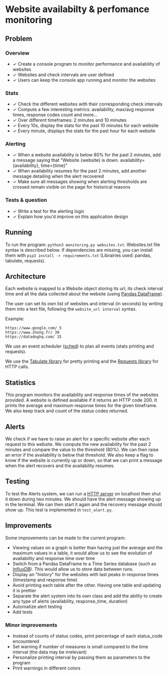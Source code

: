 # Website availabilty & perfomance monitoring

## Problem
### Overview
-   ✓ Create a console program to monitor performance and availability of websites
-   ✓ Websites and check intervals are user defined
-   ✓ Users can keep the console app running and monitor the websites


### Stats
-   ✓ Check the different websites with their corresponding check intervals
-   ✓ Compute a few interesting metrics: availability, max/avg response times, response codes count and more...
-   ✓ Over different timeframes: 2 minutes and 10 minutes
-   ✓ Every 10s, display the stats for the past 10 minutes for each website
-   ✓ Every minute, displays the stats for the past hour for each website


### Alerting
-   ✓ When a website availability is below 80% for the past 2 minutes, add a message saying that "Website {website} is down. availability={availability}, time={time}"
-   ✓ When availability resumes for the past 2 minutes, add another message detailing when the alert recovered
-   ✓ Make sure all messages showing when alerting thresholds are crossed remain visible on the page for historical reasons


### Tests & question
-   ✓ Write a test for the alerting logic
-   ✓ Explain how you'd improve on this application design

## Running
To run the program: `python3 monitoring.py websites.txt`. Websites.txt file syntax is described below.
If dependencies are missing, you can install them with `pip3 install -r requirements.txt` (Librairies used: pandas, tabulate, requests).

## Architecture
Each website is mapped to a Website object storing its url, its check interval time and all the data collected about the website (using [Pandas DataFrame](http://pandas.pydata.org/pandas-docs/version/0.23.4/generated/pandas.DataFrame.html)).

The user can set its own list of websites and interval (in seconds) by writing them into a text file, following the `website_url interval` syntax.

Example:

```
https://www.google.com/ 5
https://www.zhong.fr/ 30
https://datadoghq.com/ 15
```

We use an event scheduler ([sched](https://docs.python.org/3/library/sched.html)) to plan all events (stats printing and requests).

We use the [Tabulate library](https://pypi.org/project/tabulate/) for pretty printing and the [Requests library](http://docs.python-requests.org/en/master/#) for HTTP calls.

## Statistics
This program monitors the availability and response times of the websites provided. A website is defined available if it returns an HTTP code 200. It prints the average and maximum response times for the given timeframe. We also keep track and count of the status codes returned.

## Alerts
We check if we have to raise an alert for a specific website after each request to this website. We compute the new availability for the past 2 minutes and compare the value to the threshold (80%). We can then raise an error if the availability is below that threshold. We also keep a flag to know if the website is currently up or down, so that we can print a message when the alert recovers and the availability resumes.

## Testing
To test the Alerts system, we can run a [HTTP server](https://docs.python.org/3/library/http.server.html) on localhost then shut it down during two minutes.
We should have the alert message showing up in the terminal. We can then start it again and the recovery message should show up.
This test is implemented in `test_alert.py`.

## Improvements
Some improvements can be made to the current program:

-   Viewing values on a graph is better than having just the average and the maximum values in a table, it would allow us to see the evolution of availability and response time over time
-   Switch from a Pandas DataFrame to a Time Series database (such as [InfluxDB](https://www.influxdata.com/time-series-platform/influxdb/)). This would allow us to store data between runs.
-   Display an "history" for the websites with last peaks in response times (timestamp and response time)
-   Avoid printing each table after the other. Having one table and updating it is prettier
-   Separate the alert system into its own class and add the ability to create any type of alerts (availability, response_time, duration)
-   Automatize alert testing
-   Add tests

### Minor improvements
-   Instead of counts of status codes, print percentage of each status_code encountered
-   Set warning if number of measures is small compared to the time interval (the data may be irrelevant)
-   Personalize printing interval by passing them as parameters to the program
-   Print warnings in different colors
